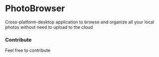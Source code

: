 # PhotoBrowser

Cross-platform-desktop application to browse and organize all your local photos without need to upload to the cloud

### Contribute

Feel free to contribute
